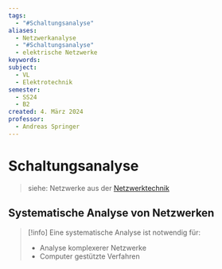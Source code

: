```yaml
---
tags:
  - "#Schaltungsanalyse"
aliases:
  - Netzwerkanalyse
  - "#Schaltungsanalyse"
  - elektrische Netzwerke
keywords: 
subject:
  - VL
  - Elektrotechnik
semester:
  - SS24
  - B2
created: 4. März 2024
professor:
  - Andreas Springer
---
```

 

# Schaltungsanalyse

> siehe: Netzwerke aus der [Netzwerktechnik](../Netzwerktechnik/{MOC}%20Netzwerke.md) 
## Systematische Analyse von Netzwerken

> [!info] Eine systematische Analyse ist notwendig für:
> - Analyse komplexerer Netzwerke
> - Computer gestützte Verfahren


  
